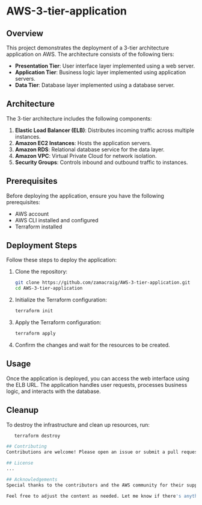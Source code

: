 # AWS-3-tier-application

## Overview
This project demonstrates the deployment of a 3-tier architecture application on AWS. The architecture consists of the following tiers:
- **Presentation Tier**: User interface layer implemented using a web server.
- **Application Tier**: Business logic layer implemented using application servers.
- **Data Tier**: Database layer implemented using a database server.

## Architecture
The 3-tier architecture includes the following components:
1. **Elastic Load Balancer (ELB)**: Distributes incoming traffic across multiple instances.
2. **Amazon EC2 Instances**: Hosts the application servers.
3. **Amazon RDS**: Relational database service for the data layer.
4. **Amazon VPC**: Virtual Private Cloud for network isolation.
5. **Security Groups**: Controls inbound and outbound traffic to instances.

## Prerequisites
Before deploying the application, ensure you have the following prerequisites:
- AWS account
- AWS CLI installed and configured
- Terraform installed

## Deployment Steps
Follow these steps to deploy the application:

1. Clone the repository:
   ```bash
   git clone https://github.com/zamacraig/AWS-3-tier-application.git
   cd AWS-3-tier-application

2. Initialize the Terraform configuration:

   ```bash
   terraform init

3. Apply the Terraform configuration:

   ```bash
   terraform apply

4. Confirm the changes and wait for the resources to be created.

## Usage
Once the application is deployed, you can access the web interface using the ELB URL. The application handles user requests, processes business logic, and interacts with the database.

## Cleanup
To destroy the infrastructure and clean up resources, run:

   ```bash
      terraform destroy

## Contributing
Contributions are welcome! Please open an issue or submit a pull request for any improvements or bug fixes.

## License
...

## Acknowledgements
Special thanks to the contributors and the AWS community for their support and resources.

Feel free to adjust the content as needed. Let me know if there's anything else you'd like to include!
